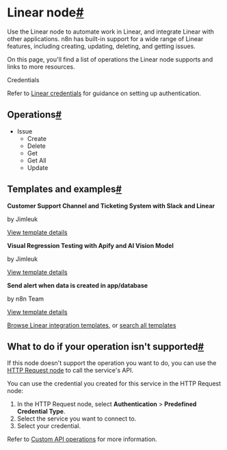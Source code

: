 [](https://github.com/n8n-io/n8n-docs/edit/main/docs/integrations/builtin/app-nodes/n8n-nodes-base.linear.md "Edit this page")

# Linear node[#](#linear-node "Permanent link")

Use the Linear node to automate work in Linear, and integrate Linear with other applications. n8n has built-in support for a wide range of Linear features, including creating, updating, deleting, and getting issues.

On this page, you'll find a list of operations the Linear node supports and links to more resources.

Credentials

Refer to [Linear credentials](../../credentials/linear/) for guidance on setting up authentication.

## Operations[#](#operations "Permanent link")

*   Issue
    *   Create
    *   Delete
    *   Get
    *   Get All
    *   Update

## Templates and examples[#](#templates-and-examples "Permanent link")

**Customer Support Channel and Ticketing System with Slack and Linear**

by Jimleuk

[View template details](https://n8n.io/workflows/2323-customer-support-channel-and-ticketing-system-with-slack-and-linear/)

**Visual Regression Testing with Apify and AI Vision Model**

by Jimleuk

[View template details](https://n8n.io/workflows/2419-visual-regression-testing-with-apify-and-ai-vision-model/)

**Send alert when data is created in app/database**

by n8n Team

[View template details](https://n8n.io/workflows/1932-send-alert-when-data-is-created-in-appdatabase/)

[Browse Linear integration templates](https://n8n.io/integrations/linear/), or [search all templates](https://n8n.io/workflows/)

## What to do if your operation isn't supported[#](#what-to-do-if-your-operation-isnt-supported "Permanent link")

If this node doesn't support the operation you want to do, you can use the [HTTP Request node](../../core-nodes/n8n-nodes-base.httprequest/) to call the service's API.

You can use the credential you created for this service in the HTTP Request node:

1.  In the HTTP Request node, select **Authentication** > **Predefined Credential Type**.
2.  Select the service you want to connect to.
3.  Select your credential.

Refer to [Custom API operations](../../../custom-operations/) for more information.